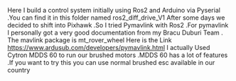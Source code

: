 Here I build a control system initially using Ros2 and Arduino via Pyserial .You can find it in this folder named ros2_diff_drive_V1
After some days we decided to shift into Pixhawk .So I tried Pymavlink with Ros2 .For pymavlink I personally got a very good documentation from my Bracu Duburi Team .
The mavlink package is mt_rover_wheel 
Here is the Link https://www.ardusub.com/developers/pymavlink.html
I actually Used Cytron MDDS 60 to run our brushed motors .MDDS 60 has a lot of features .If you want to try this you can use normal brushed esc available in our country
